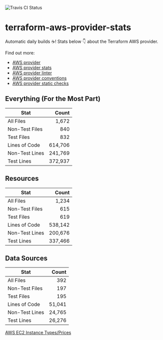![Travis CI Status](https://travis-ci.org/YakDriver/terraform-aws-provider-stats.svg?branch=main)
# terraform-aws-provider-stats

Automatic daily builds :coffee:! Stats below :point_down: about the Terraform AWS provider.

Find out more:
* [AWS provider](https://github.com/terraform-providers/terraform-provider-aws)
* [AWS provider stats](https://github.com/YakDriver/terraform-aws-provider-stats)
* [AWS provider linter](https://github.com/terraform-providers/terraform-provider-aws/tree/master/awsproviderlint)
* [AWS provider conventions](https://github.com/YakDriver/terraform-aws-conventions)
* [AWS provider static checks](https://github.com/YakDriver/terraform-aws-provider-static-checks)



## Everything (For the Most Part)

|  Stat  |  Count  |
| ------------- | -------------: |
|  All Files  |  1,672  |
|  Non-Test Files  |  840  |
|  Test Files  |  832  |
|  Lines of Code  |  614,706  |
|  Non-Test Lines  |  241,769  |
|  Test Lines  |  372,937  |



## Resources

|  Stat  |  Count  |
| ------------- | -------------: |
|  All Files  |  1,234  |
|  Non-Test Files  |  615  |
|  Test Files  |  619  |
|  Lines of Code  |  538,142  |
|  Non-Test Lines  |  200,676  |
|  Test Lines  |  337,466  |



## Data Sources

|  Stat  |  Count  |
| ------------- | -------------: |
|  All Files  |  392  |
|  Non-Test Files  |  197  |
|  Test Files  |  195  |
|  Lines of Code  |  51,041  |
|  Non-Test Lines  |  24,765  |
|  Test Lines  |  26,276  |




[AWS EC2 Instance Types/Prices](https://github.com/YakDriver/aws-ec2-instance-types)
